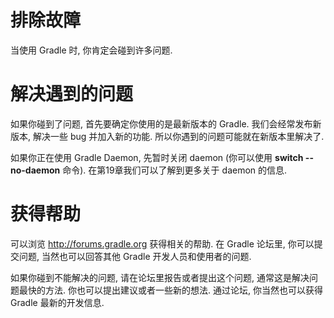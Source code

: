 # 排除故障

当使用 Gradle 时, 你肯定会碰到许多问题.

# 解决遇到的问题

如果你碰到了问题, 首先要确定你使用的是最新版本的 Gradle. 我们会经常发布新版本, 解决一些 bug 并加入新的功能. 所以你遇到的问题可能就在新版本里解决了.

如果你正在使用 Gradle Daemon, 先暂时关闭 daemon (你可以使用 **switch --no-daemon** 命令). 在第19章我们可以了解到更多关于 daemon 的信息.

# 获得帮助

可以浏览 http://forums.gradle.org 获得相关的帮助. 在 Gradle 论坛里, 你可以提交问题, 当然也可以回答其他 Gradle 开发人员和使用者的问题.

如果你碰到不能解决的问题, 请在论坛里报告或者提出这个问题, 通常这是解决问题最快的方法. 你也可以提出建议或者一些新的想法. 通过论坛, 你当然也可以获得 Gradle 最新的开发信息.





